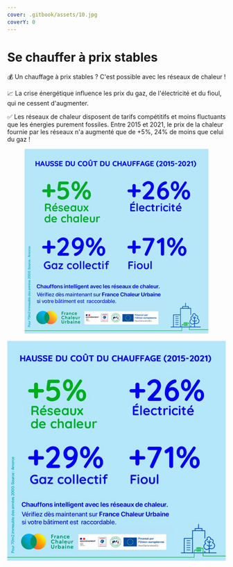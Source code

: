 ```yaml
---
cover: .gitbook/assets/10.jpg
coverY: 0
---
```


# Se chauffer à prix stables

💰 Un chauffage à prix stables ? C'est possible avec les réseaux de chaleur !

📈 La crise énergétique influence les prix du gaz, de l'électricité et du fioul, qui ne cessent d'augmenter.

✅ Les réseaux de chaleur disposent de tarifs compétitifs et moins fluctuants que les énergies purement fossiles. Entre 2015 et 2021, le prix de la chaleur fournie par les réseaux n'a augmenté que de +5%, 24% de moins que celui du gaz !

<figure><img src=".gitbook/assets/comparaison_evo_prix.jpg" alt=""><figcaption></figcaption></figure>

![](.gitbook/assets/+5.jpg)
